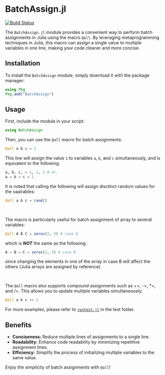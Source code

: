 # BatchAssign.jl

[![Build Status](https://github.com/akjake616/BatchAssign.jl/actions/workflows/CI.yml/badge.svg)](https://github.com/akjake616/BatchAssign.jl/actions/workflows/CI.yml)

The `BatchAssign.jl` module provides a convenient way to perform batch assignments in Julia using the macro `@all`. By leveraging metaprogramming techniques in Julia, this macro can assign a single value to multiple variables in one line, making your code cleaner and more concise.

## Installation

To install the `BatchAssign` module, simply download it with the package manager:

```julia
using Pkg
Pkg.add("BatchAssign")
```

## Usage

First, include the module in your script:

```julia
using BatchAssign
```

Then, you can use the `@all` macro for batch assignments:

```julia
@all a b c = 1
```

This line will assign the value `1` to variables `a`, `b`, and `c` simultaneously, and is equivalent to the following:

```julia
a, b, c, = 1, 1, 1 # or, 
a = b = c = 1
```
It is noted that calling the following will assign disctinct random values for the vaairables:

```julia
@all a b c = rand()
```

<br>

The macro is particularly useful for batch assignment of array to several variables:

```julia
@all A B C = zeros(2, 3) # case A
```

which is ***NOT*** the same as the following:

```julia
A = B = C = zeros(2, 3) # case B
```

since changing the elements in one of the array in case B will affect the others (Julia arrays are assigned by reference).

<br>

The `@all` macro also supports compound assignments such as +=, -=, *=, and /=. This allows you to update multiple variables simultaneously:

```julia
@all a b c += 1
```

For more examples, please refer to [`runtest.jl`](./test/runtests.jl) in the test folder.

## Benefits

- **Conciseness:** Reduce multiple lines of assignments to a single line.
- **Readability:** Enhance code readability by minimizing repetitive assignment lines.
- **Efficiency:** Simplify the process of initializing multiple variables to the same value.

Enjoy the simplicity of batch assignments with `@all`!
